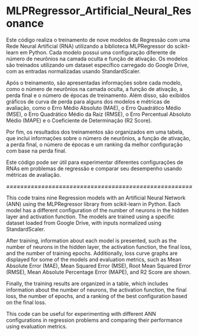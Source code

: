 # MLPRegressor_Artificial_Neural_Resonance

Este código realiza o treinamento de nove modelos de Regressão com uma Rede Neural Artificial (RNA) utilizando a biblioteca MLPRegressor do scikit-learn em Python. Cada modelo possui uma configuração diferente de número de neurônios na camada oculta e função de ativação. Os modelos são treinados utilizando um dataset específico carregado do Google Drive, com as entradas normalizadas usando StandardScaler.

Após o treinamento, são apresentadas informações sobre cada modelo, como o número de neurônios na camada oculta, a função de ativação, a perda final e o número de épocas de treinamento. Além disso, são exibidos gráficos de curva de perda para alguns dos modelos e métricas de avaliação, como o Erro Médio Absoluto (MAE), o Erro Quadrático Médio (MSE), o Erro Quadrático Médio da Raiz (RMSE), o Erro Percentual Absoluto Médio (MAPE) e o Coeficiente de Determinação (R2 Score).

Por fim, os resultados dos treinamentos são organizados em uma tabela, que inclui informações sobre o número de neurônios, a função de ativação, a perda final, o número de épocas e um ranking da melhor configuração com base na perda final.

Este código pode ser útil para experimentar diferentes configurações de RNAs em problemas de regressão e comparar seu desempenho usando métricas de avaliação.

***=====================================================***

This code trains nine Regression models with an Artificial Neural Network (ANN) using the MLPRegressor library from scikit-learn in Python. Each model has a different configuration of the number of neurons in the hidden layer and activation function. The models are trained using a specific dataset loaded from Google Drive, with inputs normalized using StandardScaler.

After training, information about each model is presented, such as the number of neurons in the hidden layer, the activation function, the final loss, and the number of training epochs. Additionally, loss curve graphs are displayed for some of the models and evaluation metrics, such as Mean Absolute Error (MAE), Mean Squared Error (MSE), Root Mean Squared Error (RMSE), Mean Absolute Percentage Error (MAPE), and R2 Score are shown.

Finally, the training results are organized in a table, which includes information about the number of neurons, the activation function, the final loss, the number of epochs, and a ranking of the best configuration based on the final loss.

This code can be useful for experimenting with different ANN configurations in regression problems and comparing their performance using evaluation metrics.
